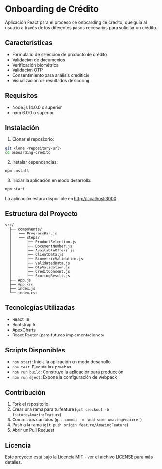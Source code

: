 # Onboarding de Crédito

Aplicación React para el proceso de onboarding de crédito, que guía al usuario a través de los diferentes pasos necesarios para solicitar un crédito.

## Características

- Formulario de selección de producto de crédito
- Validación de documentos
- Verificación biométrica
- Validación OTP
- Consentimiento para análisis crediticio
- Visualización de resultados de scoring

## Requisitos

- Node.js 14.0.0 o superior
- npm 6.0.0 o superior

## Instalación

1. Clonar el repositorio:
```bash
git clone <repository-url>
cd onboarding-credito
```

2. Instalar dependencias:
```bash
npm install
```

3. Iniciar la aplicación en modo desarrollo:
```bash
npm start
```

La aplicación estará disponible en [http://localhost:3000](http://localhost:3000).

## Estructura del Proyecto

```
src/
  ├── components/
  │   ├── ProgressBar.js
  │   └── steps/
  │       ├── ProductSelection.js
  │       ├── DocumentNumber.js
  │       ├── AvailableOffers.js
  │       ├── ClientData.js
  │       ├── BiometricValidation.js
  │       ├── ValidatedData.js
  │       ├── OtpValidation.js
  │       ├── CreditConsent.js
  │       └── ScoringResult.js
  ├── App.js
  ├── App.css
  ├── index.js
  └── index.css
```

## Tecnologías Utilizadas

- React 18
- Bootstrap 5
- ApexCharts
- React Router (para futuras implementaciones)

## Scripts Disponibles

- `npm start`: Inicia la aplicación en modo desarrollo
- `npm test`: Ejecuta las pruebas
- `npm run build`: Construye la aplicación para producción
- `npm run eject`: Expone la configuración de webpack

## Contribución

1. Fork el repositorio
2. Crear una rama para tu feature (`git checkout -b feature/AmazingFeature`)
3. Commit tus cambios (`git commit -m 'Add some AmazingFeature'`)
4. Push a la rama (`git push origin feature/AmazingFeature`)
5. Abrir un Pull Request

## Licencia

Este proyecto está bajo la Licencia MIT - ver el archivo [LICENSE](LICENSE) para más detalles. 